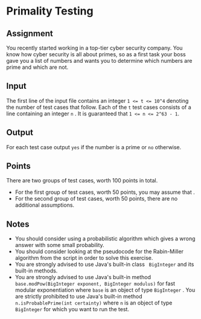 # Primality Testing

## Assignment
You recently started working in a top-tier cyber security company. You know how cyber security is all about primes, so as a first task your boss gave you a list of numbers and wants you to determine which numbers are prime and which are not.

## Input
The first line of the input file contains an integer `1 <= t <= 10^4` denoting the number of test cases that follow. Each of the `t`  test cases consists of a line containing an integer `n` . It is guaranteed that `1 <= n <= 2^63 - 1`.

## Output
For each test case output `yes` if the number is a prime or `no` otherwise.

## Points
There are two groups of test cases, worth 100 points in total.
* For the first group of test cases, worth 50 points, you may assume that .
* For the second group of test cases, worth 50 points, there are no additional assumptions.

## Notes
* You should consider using a probabilistic algorithm which gives a wrong answer with some small probability.
* You should consider looking at the pseudocode for the Rabin-Miller algorithm from the script in order to solve this exercise.
* You are strongly advised to use Java's built-in class ``` BigInteger```  and its built-in methods.
* You are strongly advised to use Java's built-in method ```base.modPow(BigInteger exponent, BigInteger modulus)``` for fast modular exponentiation  where `base` is an object of type `BigInteger` .
You are strictly prohibited to use Java's built-in method `n.isProbablePrime(int certainty)` where `n` is an object of type `BigInteger` for which you want to run the test.
